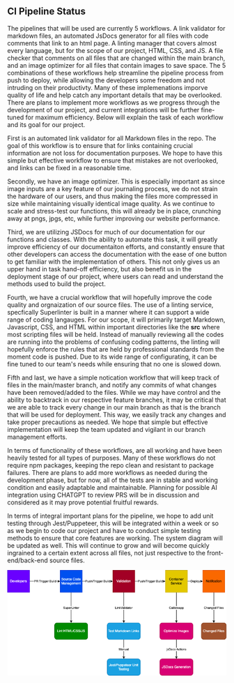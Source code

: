 ## CI Pipeline Status

The pipelines that will be used are currently 5 workflows. A link validator for markdown files, an automated JsDocs generator for all files with code comments that link to an html page. A linting manager that covers almost every language, but for the scope of our project, HTML, CSS, and JS. A file checker that comments on all files that are changed within the main branch, and an image optimizer for all files that contain images to save space. The 5 combinations of these workflows help streamline the pipeline process from push to deploy, while allowing the developers some freedom and not intruding on their productivty. Many of these implemenations imporve quality of life and help catch any important details that may be overlooked. There are plans to implement more workflows as we progress through the development of our project, and current integrations will be further fine-tuned for maximum efficiency. Below will explain the task of each workflow and its goal for our project.  

First is an automated link validator for all Markdown files in the repo. The goal of this workflow is to ensure that for links containing crucial information are not loss for documentation purposes. We hope to have this simple but effective workflow to ensure that mistakes are not overlooked, and links can be fixed in a reasonable time.  

Secondly, we have an image optimizer. This is especially important as since image inputs are a key feature of our journaling process, we do not strain the hardware of our users, and thus making the files more compressed in size while maintaining visually identical image quality. As we continue to scale and stress-test our functions, this will already be in place, crunching away at pngs, jpgs, etc, while further improving our website performance.  

Third, we are utilizing JSDocs for much of our documentation for our functions and classes. With the ability to automate this task, it will greatly improve efficiency of our documentaiton efforts, and constantly ensure that other developers can access the documentation with the ease of one button to get familiar with the implementation of others. This not only gives us an upper hand in task hand-off efficiency, but also benefit us in the deployment stage of our project, where users can read and understand the methods used to build the project.  

Fourth, we have a crucial workflow that will hopefully improve the code quality and orgnaization of our source files. The use of a linting service, specfically Superlinter is built in a manner where it can support a wide range of coding langauges. For our scope, it will primarily target Markdown, Javascript, CSS, and HTML within important directories like the **src** where most scripting files will be held. Instead of manually reviewing all the codes are running into the problems of confusing coding patterns, the linting will hopefully enforce the rules that are held by professional standards from the moment code is pushed. Due to its wide range of configurating, it can be fine tuned to our team's needs while ensuring that no one is slowed down.  

Fifth and last, we have a simple notication workflow that will keep track of files in the main/master branch, and notify any commits of what changes have been removed/added to the files. While we may have control and the ability to backtrack in our respective feature branches, it may be critical that we are able to track every change in our main branch as that is the branch that will be used for deployment. This way, we easily track any changes and take proper precautions as needed. We hope that simple but effective implementation will keep the team updated and vigilant in our branch management efforts.  

In terms of functionality of these workflows, are all working and have been heavily tested for all types of purposes. Many of these workflows do not require npm packages, keeping the repo clean and resistant to package failures. There are plans to add more workflows as needed during the development phase, but for now, all of the tests are in stable and working condition and easily adaptable and maintainable. Planning for possible AI integration using CHATGPT to review PRS will be in discussion and considered as it may prove potential fruitful rewards.  

In terms of integral important plans for the pipeline, we hope to add unit testing through Jest/Puppeteer, this will be integrated within a week or so as we begin to code our project and have to conduct simple testing methods to ensure that core features are working. The system diagram will be updated as well. This will continue to grow and will become quickly ingrained to a certain extent across all files, not just respective to the front-end/back-end source files.

![img](phase1.drawio.png)